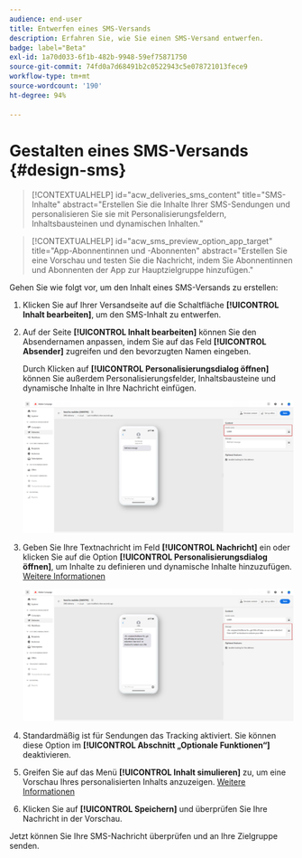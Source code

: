 ```yaml
---
audience: end-user
title: Entwerfen eines SMS-Versands
description: Erfahren Sie, wie Sie einen SMS-Versand entwerfen.
badge: label="Beta"
exl-id: 1a70d033-6f1b-482b-9948-59ef75871750
source-git-commit: 74fd0a7d68491b2c0522943c5e078721013fece9
workflow-type: tm+mt
source-wordcount: '190'
ht-degree: 94%

---
```


# Gestalten eines SMS-Versands {#design-sms}

>[!CONTEXTUALHELP]
>id="acw_deliveries_sms_content"
>title="SMS-Inhalte"
>abstract="Erstellen Sie die Inhalte Ihrer SMS-Sendungen und personalisieren Sie sie mit Personalisierungsfeldern, Inhaltsbausteinen und dynamischen Inhalten."

>[!CONTEXTUALHELP]
>id="acw_sms_preview_option_app_target"
>title="App-Abonnentinnen und -Abonnenten"
>abstract="Erstellen Sie eine Vorschau und testen Sie die Nachricht, indem Sie Abonnentinnen und Abonnenten der App zur Hauptzielgruppe hinzufügen."


Gehen Sie wie folgt vor, um den Inhalt eines SMS-Versands zu erstellen:

1. Klicken Sie auf Ihrer Versandseite auf die Schaltfläche **[!UICONTROL Inhalt bearbeiten]**, um den SMS-Inhalt zu entwerfen.

1. Auf der Seite **[!UICONTROL Inhalt bearbeiten]** können Sie den Absendernamen anpassen, indem Sie auf das Feld **[!UICONTROL Absender]** zugreifen und den bevorzugten Namen eingeben.

   Durch Klicken auf **[!UICONTROL Personalisierungsdialog öffnen]** können Sie außerdem Personalisierungsfelder, Inhaltsbausteine und dynamische Inhalte in Ihre Nachricht einfügen.

   ![](assets/sms_content_1.png)

1. Geben Sie Ihre Textnachricht im Feld **[!UICONTROL Nachricht]** ein oder klicken Sie auf die Option **[!UICONTROL Personalisierungsdialog öffnen]**, um Inhalte zu definieren und dynamische Inhalte hinzuzufügen. [Weitere Informationen](../personalization/gs-personalization.md)

   ![](assets/sms_content_2.png)

1. Standardmäßig ist für Sendungen das Tracking aktiviert. Sie können diese Option im **[!UICONTROL Abschnitt „Optionale Funktionen“]** deaktivieren.

1. Greifen Sie auf das Menü **[!UICONTROL Inhalt simulieren]** zu, um eine Vorschau Ihres personalisierten Inhalts anzuzeigen. [Weitere Informationen](send-sms.md#preview-sms)

1. Klicken Sie auf **[!UICONTROL Speichern]** und überprüfen Sie Ihre Nachricht in der Vorschau.

Jetzt können Sie Ihre SMS-Nachricht überprüfen und an Ihre Zielgruppe senden.
